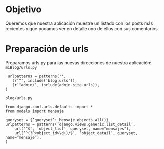 # Objetivo #
Queremos que nuestra aplicación muestre un listado con los posts más recientes y que podamos ver en detalle uno de ellos con sus comentarios.

# Preparación de urls #
Preparamos urls.py para las nuevas direcciones de nuestra aplicación:
`miBlog/urls.py`
```
 urlpatterns = patterns('',
   (r’^', include(’blog.urls’)),
   (r’^admin/’, include(admin.site.urls)),
) 
```
`blog/urls.py`
```
from django.conf.urls.defaults import *
from models import Mensaje

queryset = {’queryset’: Mensaje.objects.all()}
urlpatterns = patterns(’django.views.generic.list_detail’,
    url('^$', 'object_list', queryset, name="mensajes"),
    url(’^(?P<object_id>\d+)/$’, ‘object_detail’, queryset, name=”mensaje”),
)
```
